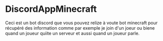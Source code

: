 # DiscordAppMinecraft

Ceci est un bot discord que vous pouvez relize à voute bot minecraft pour récupéré des information comme par exemple je join d'un joeur ou biene quand un joueur quiite un serveur et aussi quand un joueur parle.
